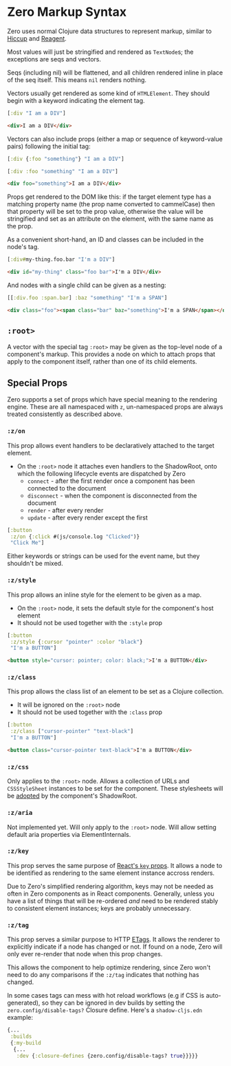 # Zero Markup Syntax
Zero uses normal Clojure data structures to represent markup, similar to
[Hiccup](https://github.com/weavejester/hiccup) and
[Reagent](https://reagent-project.github.io/).

Most values will just be stringified and rendered as `TextNode`s; the exceptions
are seqs and vectors.

Seqs (including nil) will be flattened, and all children rendered inline in place
of the seq itself.  This means `nil` renders nothing.

Vectors usually get rendered as some kind of `HTMLElement`.  They should
begin with a keyword indicating the element tag.

```clojure
[:div "I am a DIV"]
```
```html
<div>I am a DIV</div>
```

Vectors can also include props (either a map or sequence of keyword-value pairs)
following the initial tag:

```clojure
[:div {:foo "something"} "I am a DIV"]
```
```clojure
[:div :foo "something" "I am a DIV"]
```
```html
<div foo="something">I am a DIV</div>
```

Props get rendered to the DOM like this: if the target element type has a matching
property name (the prop name converted to cammelCase) then that property will be
set to the prop value, otherwise the value will be stringified and set as an attribute
on the element, with the same name as the prop.

As a convenient short-hand, an ID and classes can be included in the node's tag.
```clojure
[:div#my-thing.foo.bar "I'm a DIV"]
```
```html
<div id="my-thing" class="foo bar">I'm a DIV</div>
```

And nodes with a single child can be given as a nesting:
```clojure
[[:div.foo :span.bar] :baz "something" "I'm a SPAN"]
```
```html
<div class="foo"><span class="bar" baz="something">I'm a SPAN</span></div>
```

## `:root>`
A vector with the special tag `:root>` may be given as the top-level node of a component's
markup.  This provides a node on which to attach props that apply to the component itself,
rather than one of its child elements.

## Special Props
Zero supports a set of props which have special meaning to the rendering
engine.  These are all namespaced with `z`, un-namespaced props are always treated
consistently as described above.

### `:z/on`
This prop allows event handlers to be declaratively attached to the target element.
- On the `:root>` node it attaches even handlers to the ShadowRoot, onto which the
  following lifecycle events are dispatched by Zero
    + `connect` - after the first render once a component has been connected to the document
    + `disconnect` - when the component is disconnected from the document
    + `render` - after every render
    + `update` - after every render except the first
```clojure
[:button
 :z/on {:click #(js/console.log "Clicked")}
 "Click Me"]
```

Either keywords or strings can be used for the event name, but they shouldn't be mixed.

### `:z/style`
This prop allows an inline style for the element to be given as a map.
- On the `:root>` node, it sets the default style for the component's host element
- It should not be used together with the `:style` prop
```clojure
[:button
 :z/style {:cursor "pointer" :color "black"}
 "I'm a BUTTON"]
```
```html
<button style="cursor: pointer; color: black;">I'm a BUTTON</div>
```

### `:z/class`
This prop allows the class list of an element to be set as a Clojure collection.
- It will be ignored on the `:root>` node
- It should not be used together with the `:class` prop
```clojure
[:button
 :z/class ["cursor-pointer" "text-black"]
 "I'm a BUTTON"]
```
```html
<button class="cursor-pointer text-black">I'm a BUTTON</div>
```

### `:z/css`
Only applies to the `:root>` node.  Allows a collection of URLs
and `CSSStyleSheet` instances to be set for the component.  These
stylesheets will be
[adopted](https://developer.mozilla.org/en-US/docs/Web/API/Document/adoptedStyleSheets)
by the component's ShadowRoot.

### `:z/aria`
Not implemented yet.  Will only apply to the `:root>` node.  Will allow setting default
aria properties via ElementInternals.

### `:z/key`
This prop serves the same purpose of
[React's `key` props](https://developer.mozilla.org/en-US/docs/Web/API/Document/adoptedStyleSheets).
It allows a node to be identified as rendering to the same element instance accross renders.

Due to Zero's simplified rendering algorithm, keys may not be needed as often in Zero
components as in React components.  Generally, unless you have a list of things that
will be re-ordered _and_ need to be rendered stably to consistent element instances;
keys are probably unnecessary.

### `:z/tag`
This prop serves a similar purpose to HTTP [ETags](https://developer.mozilla.org/en-US/docs/Web/HTTP/Headers/ETag).  It allows the renderer to explicitly indicate if a node has changed or not.  If found
on a node, Zero will only ever re-render that node when this prop changes.

This allows the component to help optimize rendering, since Zero won't need to do any comparisons
if the `:z/tag` indicates that nothing has changed.

In some cases tags can mess with hot reload workflows (e.g if CSS is auto-generated),
so they can be ignored in dev builds by setting the `zero.config/disable-tags?` Closure
define.  Here's a `shadow-cljs.edn` example:
```clojure
{...
 :builds
 {:my-build
  {...
   :dev {:closure-defines {zero.config/disable-tags? true}}}}}
```
